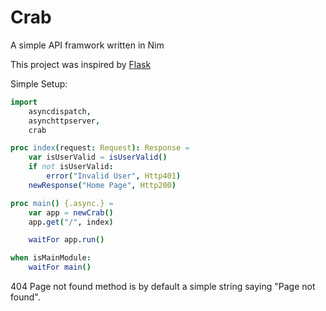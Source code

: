 # Crab

A simple API framwork written in Nim

This project was inspired by [Flask](https://flask.palletsprojects.com/en/2.1.x/)

Simple Setup:

```nim
import
    asyncdispatch,
    asynchttpserver,
    crab

proc index(request: Request): Response =
    var isUserValid = isUserValid()
    if not isUserValid:
        error("Invalid User", Http401)
    newResponse("Home Page", Http200)

proc main() {.async.} =
    var app = newCrab()
    app.get("/", index)

    waitFor app.run()

when isMainModule:
    waitFor main()
```

404 Page not found method is by default a simple string saying "Page not found".